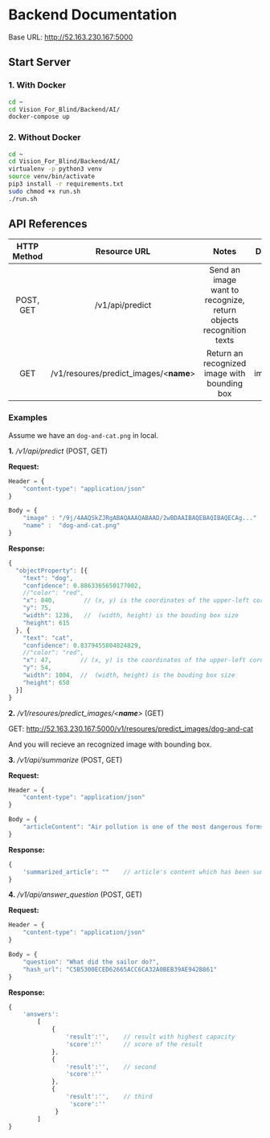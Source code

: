 # Backend Documentation

Base URL: http://52.163.230.167:5000
## Start Server
### 1. With Docker 
```bash
cd ~
cd Vision_For_Blind/Backend/AI/
docker-compose up
```
### 2. Without Docker
```bash
cd ~
cd Vision_For_Blind/Backend/AI/
virtualenv -p python3 venv
source venv/bin/activate
pip3 install -r requirements.txt
sudo chmod +x run.sh
./run.sh
```

## API References

| HTTP Method |            Resource URL            |                                Notes                               |  Data Type |
|:-----------:|:----------------------------------:|:------------------------------------------------------------------:|:----------:|
|  POST, GET  |           /v1/api/predict          | Send an image want to recognize, return objects recognition texts  |    JSON    |
|     GET     | /v1/resoures/predict_images/<__name__> |            Return an recognized image with bounding box            | image/jpeg |

### Examples
Assume we have an ```dog-and-cat.png``` in local.

__1.__ _/v1/api/predict_ (POST, GET)

__Request:__ 
```js
Header = {
    "content-type": "application/json"
}

Body = {
    "image" : "/9j/4AAQSkZJRgABAQAAAQABAAD/2wBDAAIBAQEBAQIBAQECAg..."   // Encode image as base64 
    "name" :  "dog-and-cat.png"
}
```
__Response:__

```js
{
  "objectProperty": [{
    "text": "dog",
    "confidence": 0.8863365650177002,
    //"color": "red",
    "x": 840,        // (x, y) is the coordinates of the upper-left corner of the bounding box
    "y": 75,
    "width": 1236,   //  (width, height) is the bouding box size
    "height": 615
  }, {
    "text": "cat",
    "confidence": 0.8379455804824829,
    //"color": "red",
    "x": 47,        // (x, y) is the coordinates of the upper-left corner of the bounding box
    "y": 54,
    "width": 1004,  //  (width, height) is the bouding box size
    "height": 650 
  }]
}
```

__2.__ _/v1/resoures/predict_images/<__name__>_ (GET)

GET: http://52.163.230.167:5000/v1/resoures/predict_images/dog-and-cat

And you will recieve an recognized image with bounding box.

__3.__ _/v1/api/summarize_ (POST, GET)

__Request:__ 
```js
Header = {
    "content-type": "application/json"
}

Body = {
    "articleContent": "Air pollution is one of the most dangerous forms of pollution..."
}
```
__Response:__

```js
{
    'summarized_article': ""    // article's content which has been summarized
}
```

__4.__ _/v1/api/answer_question_ (POST, GET)

__Request:__ 
```js
Header = {
    "content-type": "application/json"
}

Body = {
    "question": "What did the sailor do?",
    "hash_url": "C5B5300ECED62665ACC6CA32A0BEB39AE942B861"
}
```
__Response:__

```js
{
    'answers':
        [
            {
                'result':'',    // result with highest capacity
                'score':''      // score of the result
            }, 
            {
                'result':'',    // second
                'score':''
            }, 
            {
                'result':'',    // third
                 'score':''
             }
        ]
}
```

